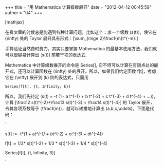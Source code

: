 +++
title =  "用 Mathematica 计算级数展开"
date = "2012-04-12 00:45:59"
author = "tt4"
+++

[mathjax]

在看文章的时候总是能遇到各种计算问题，比如这个：求一个级数 \(s(t)\)，使它在 \(\infty\) 处的 Taylor 展开具有形式：\[\sum_{m\ge 2}\frac1{m}t^{-m}.\]

手算验证当然费时费力，其实只要掌握 Mathematica 的最基本使用方法，我们就可以很容易计算出 \(s(t)\) 前若干项的表达式.

Mathematica 中计算级数展开的命令是 Series[], 它不但可以计算在有限点处的展开式，还可以计算函数在 \(\infty\) 处的展开。所以，如果我们给定函数 f[t]，考虑它在 \(\infty\) 展开到 \(k\) 阶的表达式，只需用

`Series[f[t], {t, Infinity, k}]`

所以，我们先待定 \(s(t) = -t (1+ a t^{-1} + b t^{-2} + c t^{-3} + d t^{-4} + ...)\)，计算 \[\frac12 s(t)^{-2}+\frac13 s(t)^{-3} + \frac14 s(t)^{-4}\] 的 Taylor 展开，令其各项系数等于 \(\frac1{m}\)，就可以递推地计算出 \(a,b,c,\cdots\)。下面是代码：

`

s[t] := -t*(1 + a*t^(-1) + b*t^(-2) + c*t^(-3) + d*t^(-4))

f[t] := 1/2* s[t]^(-2) + 1/3 * s[t]^(-3) + 1/4 * s[t]^(-4)

Series[f[t], {t, Infinity, 3}]

`
